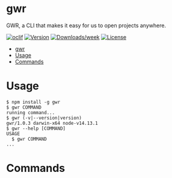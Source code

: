 # gwr

GWR, a CLI that makes it easy for us to open projects anywhere.

[![oclif](https://img.shields.io/badge/cli-oclif-brightgreen.svg)](https://oclif.io)
[![Version](https://img.shields.io/npm/v/gwr.svg)](https://npmjs.org/package/gwr)
[![Downloads/week](https://img.shields.io/npm/dw/gwr.svg)](https://npmjs.org/package/gwr)
[![License](https://img.shields.io/npm/l/gwr.svg)](https://github.com/gifaeriyanto/gwr/blob/master/package.json)

<!-- toc -->
* [gwr](#gwr)
* [Usage](#usage)
* [Commands](#commands)
<!-- tocstop -->

# Usage

<!-- usage -->
```sh-session
$ npm install -g gwr
$ gwr COMMAND
running command...
$ gwr (-v|--version|version)
gwr/1.0.3 darwin-x64 node-v14.13.1
$ gwr --help [COMMAND]
USAGE
  $ gwr COMMAND
...
```
<!-- usagestop -->

# Commands

<!-- commands -->

<!-- commandsstop -->
